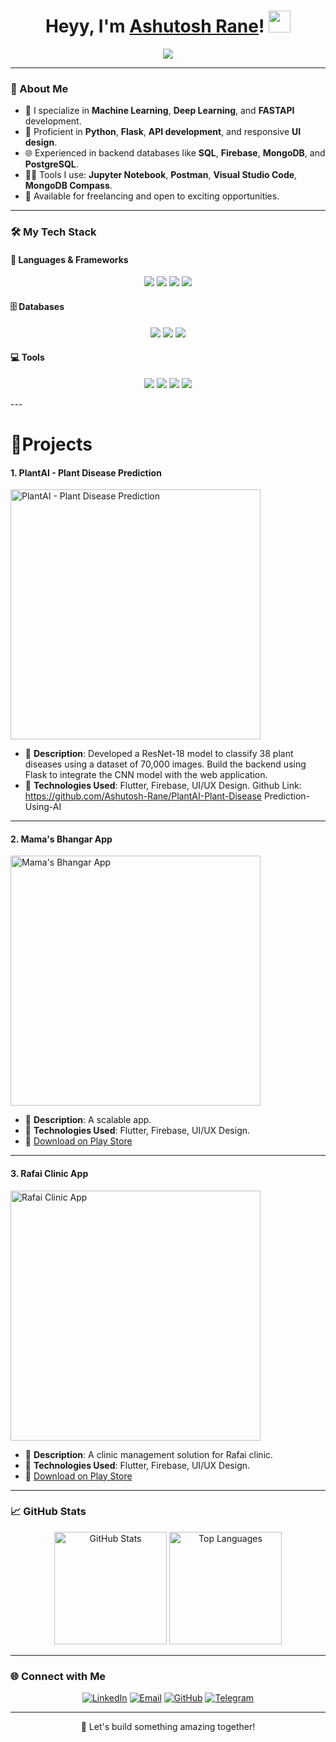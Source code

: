 <h1 align="center">
  Heyy, I'm <a href="https://github.com/Ashutosh-Rane/" target="_blank">Ashutosh Rane</a>! <img src="https://media.giphy.com/media/hvRJCLFzcasrR4ia7z/giphy.gif" width="35">
</h1>

<p align="center">
  <a href="https://github.com/Ashutosh-Rane">
    <img src="https://readme-typing-svg.demolab.com/?lines=Data%20Scientist%20Enthusiast;Machine%20Learning%20Developer;Python%20Developer&font=Fira%20Code&center=true&width=500&height=50&color=36BCF7&vCenter=true&size=22&pause=1000">
  </a>
</p>


---

### 🚀 About Me
- 🔭 I specialize in **Machine Learning**, **Deep Learning**, and **FASTAPI** development.
- 🌟 Proficient in **Python**, **Flask**, **API development**, and responsive **UI design**.
- 🌐 Experienced in backend databases like **SQL**, **Firebase**, **MongoDB**, and **PostgreSQL**.
- 👨‍💻 Tools I use: **Jupyter Notebook**, **Postman**, **Visual Studio Code**, **MongoDB Compass**.
- 🤝 Available for freelancing and open to exciting opportunities.

---

### 🛠️ My Tech Stack
#### 🌟 Languages & Frameworks
<p align="center">
  <img src="https://img.shields.io/badge/Machine%20Learning-007396.svg?style=for-the-badge&logo=tensorflow&logoColor=white" />
  <img src="https://img.shields.io/badge/Deep%20Learning-FF6F00.svg?style=for-the-badge&logo=pytorch&logoColor=white" />
  <img src="https://img.shields.io/badge/Python-3776AB.svg?style=for-the-badge&logo=python&logoColor=white" />
  <img src="https://img.shields.io/badge/Flask-000000.svg?style=for-the-badge&logo=flask&logoColor=white" />
</p>

#### 🗄️ Databases
<p align="center">
  <img src="https://img.shields.io/badge/Solidity-363636.svg?style=for-the-badge&logo=solidity&logoColor=white" />
  <img src="https://img.shields.io/badge/SQLite-003B57.svg?style=for-the-badge&logo=sqlite&logoColor=white" />
  <img src="https://img.shields.io/badge/MongoDB-47A248.svg?style=for-the-badge&logo=mongodb&logoColor=white" />
</p>


#### 💻 Tools
<p align="center">
  <img src="https://img.shields.io/badge/Jupyter-FA0F00.svg?style=for-the-badge&logo=jupyter&logoColor=white" />
  <img src="https://img.shields.io/badge/VS%20Code-007ACC.svg?style=for-the-badge&logo=visual-studio-code&logoColor=white" />
  <img src="https://img.shields.io/badge/Anaconda-44A833.svg?style=for-the-badge&logo=anaconda&logoColor=white" />
  <img src="https://img.shields.io/badge/Postman-FF6C37.svg?style=for-the-badge&logo=postman&logoColor=white" />
</p>
---


<h1>📱Projects</h1> 

#### **1.  PlantAI - Plant Disease Prediction**
<a href="https://play.google.com/store/apps/details?id=com.fabelindia.name&hl=en_IN">
  <img src="https://github.com/user-attachments/assets/52055505-5cad-43bf-9c19-7bfaaa7c3a27"
 alt="PlantAI - Plant Disease Prediction" width="400">
</a>

- 📄 **Description**: Developed a ResNet-18 model to classify 38 plant diseases using a
 dataset of 70,000 images.
 Build the backend using Flask to integrate the CNN model with the web
 application.
- 🌟 **Technologies Used**: Flutter, Firebase, UI/UX Design.
Github Link: https://github.com/Ashutosh-Rane/PlantAI-Plant-Disease
Prediction-Using-AI  
---
 
#### **2. Mama's Bhangar App**
<a href="https://play.google.com/store/apps/details?id=com.datacliff.mamas_bhangar_app&pli=1">
  <img src="https://github.com/user-attachments/assets/2b203614-1dca-41be-b324-8a1b259def87" alt="Mama's Bhangar App" width="400">
</a>
 
- 📄 **Description**: A scalable app.
- 🌟 **Technologies Used**: Flutter, Firebase, UI/UX Design.
- 🔗 [Download on Play Store](https://play.google.com/store/apps/details?id=com.datacliff.mamas_bhangar_app&pli=1)

---

#### **3. Rafai Clinic App**
<a href="https://play.google.com/store/apps/details?id=com.datacliff.dc_health_clinic_app">
  <img src="https://github.com/user-attachments/assets/c9940520-b73c-431d-b2e5-c4b341a7065d" alt="Rafai Clinic App" width="400">
</a>

- 📄 **Description**: A clinic management solution for Rafai clinic.
- 🌟 **Technologies Used**: Flutter, Firebase, UI/UX Design.
- 🔗 [Download on Play Store](https://play.google.com/store/apps/details?id=com.datacliff.dc_health_clinic_app)

---


### 📈 GitHub Stats
<p align="center">
  <img height="180em" src="https://github-readme-stats.vercel.app/api?username=Ashutosh-Rane&show_icons=true&hide_border=true&count_private=true&title_color=36BCF7&icon_color=36BCF7&bg_color=00000000&text_color=000" alt="GitHub Stats">
  <img height="180em" src="https://github-readme-stats.vercel.app/api/top-langs/?username=Ashutosh-Rane&layout=compact&hide_border=true&title_color=36BCF7&bg_color=00000000&text_color=000" alt="Top Languages">
</p>

---

### 🌐 Connect with Me
<p align="center">
  <a href="https://www.linkedin.com/in/ashtuosh-rane/"><img src="https://img.shields.io/badge/LinkedIn-0077B5.svg?style=for-the-badge&logo=linkedin&logoColor=white" alt="LinkedIn"></a>
  <a href="mailto:ashutoshranead@gmail.com"><img src="https://img.shields.io/badge/Gmail-D14836.svg?style=for-the-badge&logo=gmail&logoColor=white" alt="Email"></a>
  <a href="https://github.com/Ashutosh-Rane/"><img src="https://img.shields.io/badge/GitHub-181717.svg?style=for-the-badge&logo=github&logoColor=white" alt="GitHub"></a>
 <a href="https://t.me/+917499300730"><img src="https://img.shields.io/badge/Telegram-2CA5E0.svg?style=for-the-badge&logo=telegram&logoColor=white" alt="Telegram"></a>
</p>

---

<p align="center">
  🚀 Let's build something amazing together!
</p>
